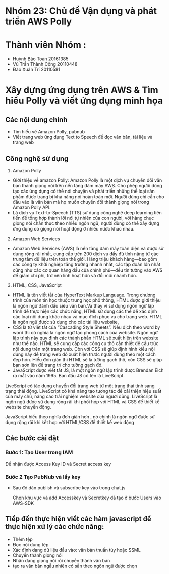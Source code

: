 # Nhóm 23: Chủ đề Vận dụng và phát triển AWS Polly
  # Thành viên Nhóm : 
  - Huỳnh Bảo Toàn         20161385
  - Vũ Trần Thành Công     20110448
  - Đào Xuân Trí           20110581

# Xây dựng ứng dụng trên AWS & Tìm hiểu Polly và viết ứng dụng minh họa

## Các nội dung chính
- Tìm hiểu về Amazon Polly, pubnub
- Viết trang web ứng dụng Text to Speech để đọc văn bản, tài liệu và trang web
## Công nghệ sử dụng 
1. Amazon Polly

- Giới thiệu về amazon Polly: Amazon Polly là một dịch vụ chuyển đổi văn bản thành giọng nói trên nền tảng đám mây AWS. Cho phép người dùng tạo các ứng dụng có thể nói chuyện và phát triển những thể loại sản phẩm được trang bị khả năng nói hoàn toàn mới. Người dùng chỉ cần cho đầu vào là văn bản mà họ muốn chuyển đổi thành giọng nói trong Amazon Polly API.
- Là dịch vụ Text-to-Speech (TTS) sử dụng công nghệ deep learning tiên tiến để tổng hợp thành lời nói tự nhiên của con người, với hàng chục giọng nói chân thực theo nhiều ngôn ngữ, người dùng có thể xây dựng ứng dụng có giọng nói hoạt động ở nhiều nước khác nhau.
2. Amazon Web Services
- Amazon Web Services (AWS) là nền tảng đám mây toàn diện và được sử dụng rộng rãi nhất, cung cấp trên 200 dịch vụ đầy đủ tính năng từ các trung tâm dữ liệu trên toàn thế giới. Hàng triệu khách hàng—bao gồm các công ty khởi nghiệp tăng trưởng nhanh nhất, các tập đoàn lớn nhất cũng như các cơ quan hàng đầu của chính phủ—đều tin tưởng vào AWS để giảm chi phí, trở nên linh hoạt hơn và đổi mới nhanh hơn.
3. HTML, CSS, JavaScript
- HTML là tên viết tắt của HyperText Markup Language. Trong chương trình của môn tin học thuộc trung học phổ thông, HTML được giới thiệu là ngôn ngữ đánh dấu siêu văn bản.Và thay vì sử dụng ngôn ngữ lập trình để thực hiện các chức năng, HTML sử dụng các thẻ để xác định các loại nội dung khác nhau và mục đích phục vụ cho trang web. HTML là ngôn ngữ được sử dụng cho các tài liệu website.
- CSS là từ viết tắt của “Cascading Style Sheets”. Nếu dịch theo word by word thì có nghĩa là ngôn ngữ tạo phong cách của website. Ngôn ngữ lập trình này quy định các thành phần HTML sẽ xuất hiện trên website như thế nào.
HTML sẽ cung cấp các công cụ thô cần thiết để cấu trúc nội dung trên một trang web. Còn với CSS sẽ giúp định hình kiểu nội dung này để trang web đó xuất hiện trước người dùng theo một cách đẹp hơn. Hiểu đơn giản thì HTML sẽ là tường gạch thô, còn CSS sẽ giúp bạn sơn lên để trang trí cho tường gạch đó.
- JavaScript được viết tắt JS, là một ngôn ngữ lập trình được Brendan Eich ra mắt vào năm 1995. Ban đầu JS có tên là LiveScript. 

LiveScript có tác dụng chuyển đổi trang web từ một trạng thái tĩnh sang trạng thái động. LiveScript có khả năng tạo tương tác để cải thiện hiệu suất của máy chủ, nâng cao trải nghiệm website của người dùng. LiveScript là ngôn ngữ được sử dụng rộng rãi khi phối hợp với HTML và CSS để thiết kế website chuyển động. 

 JavaScript hiểu theo nghĩa đơn giản hơn , nó chính là ngôn ngữ được sử dụng rộng rãi khi kết hợp với HTML/CSS để thiết kế web động
## Các bước cài đặt
### Bước 1: Tạo User trong IAM 
  Để nhận được Access Key ID và Secret access key

### Bước 2 Tạo PubNub và lấy key

  - Sau đó dán publish và subscribe key vào trong chat.js
 
    Chọn khu vực và add Accesskey và Secretkey đã tạo ở bước Users vào AWS-SDK

## Tiếp đến thực hiện viết các hàm javascript để thực hiện xử lý các chức năng:
  - Thêm tệp
  - Đọc nội dung tệp
  - Xác định dạng dữ liệu đầu vào: văn bản thuần túy hoặc SSML
  - Chuyển thành giọng nói
  - Nhận dạng giọng nói rồi chuyển thành văn bản
  - tạo ra văn bản ngẫu nhiên có sẵn theo ngôn ngữ được chọn